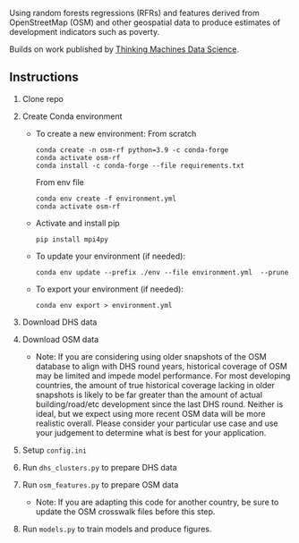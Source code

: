 Using random forests regressions (RFRs) and features derived from OpenStreetMap (OSM) and other geospatial data to produce estimates of development indicators such as poverty.



Builds on work published by [Thinking Machines Data Science](https://github.com/thinkingmachines/ph-poverty-mapping).



## Instructions

1. Clone repo

2. Create Conda environment

	- To create a new environment:
        From scratch
        ```
        conda create -n osm-rf python=3.9 -c conda-forge
        conda activate osm-rf
        conda install -c conda-forge --file requirements.txt
        ```
        From env file
		```
		conda env create -f environment.yml
        conda activate osm-rf
		```
    - Activate and install pip
        ```
        pip install mpi4py
        ```
	- To update your environment (if needed):
		```
		conda env update --prefix ./env --file environment.yml  --prune
	- To export your environment (if needed):
		```
		conda env export > environment.yml
		```

3. Download DHS data

4. Download OSM data
    - Note: If you are considering using older snapshots of the OSM database to align with DHS round years, historical coverage of OSM may be limited and impede model performance. For most developing countries, the amount of true historical coverage lacking in older snapshots is likely to be far greater than the amount of actual building/road/etc development since the last DHS round. Neither is ideal, but we expect using more recent OSM data will be more realistic overall. Please consider your particular use case and use your judgement to determine what is best for your application.

5. Setup `config.ini`

6. Run `dhs_clusters.py` to prepare DHS data

7. Run `osm_features.py` to prepare OSM data
    - Note: If you are adapting this code for another country, be sure to update the OSM crosswalk files before this step.

8. Run `models.py` to train models and produce figures.
